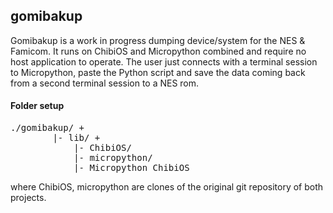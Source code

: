 ## gomibakup
Gomibakup is a work in progress dumping device/system for the NES & Famicom. It runs on ChibiOS and Micropython combined and require no host application to operate. The user just connects with a terminal session to Micropython, paste the Python script and save the data coming back from a second terminal session to a NES rom.

#### Folder setup
<pre>
./gomibakup/ +
	    |- lib/ +
		    |- ChibiOS/
	   	    |- micropython/
    	    |- Micropython_ChibiOS
</pre>

where ChibiOS, micropython are clones of the original git repository of both projects.